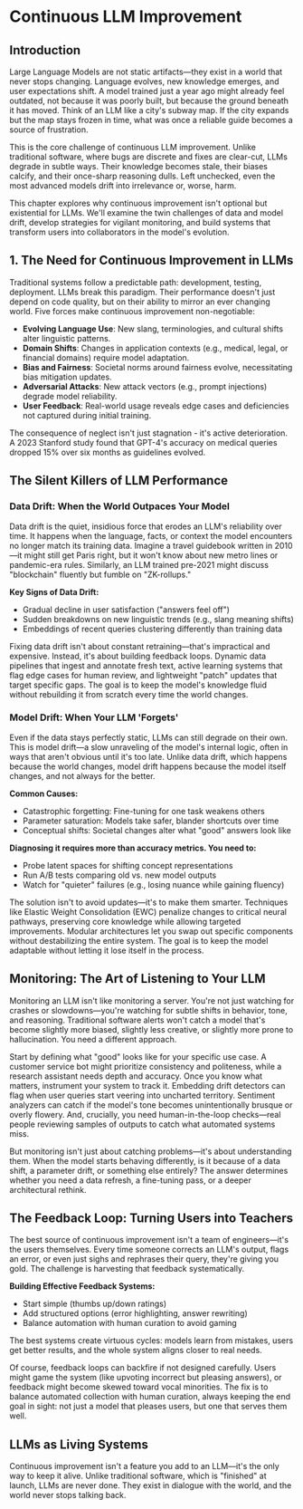 # Continuous LLM Improvement

## Introduction

Large Language Models are not static artifacts—they exist in a world that never stops changing. Language evolves, new knowledge emerges, and user expectations shift. A model trained just a year ago might already feel outdated, not because it was poorly built, but because the ground beneath it has moved. Think of an LLM like a city's subway map. If the city expands but the map stays frozen in time, what was once a reliable guide becomes a source of frustration.

This is the core challenge of continuous LLM improvement. Unlike traditional software, where bugs are discrete and fixes are clear-cut, LLMs degrade in subtle ways. Their knowledge becomes stale, their biases calcify, and their once-sharp reasoning dulls. Left unchecked, even the most advanced models drift into irrelevance or, worse, harm.

This chapter explores why continuous improvement isn't optional but existential for LLMs. We'll examine the twin challenges of data and model drift, develop strategies for vigilant monitoring, and build systems that transform users into collaborators in the model's evolution.

## 1. The Need for Continuous Improvement in LLMs

Traditional systems follow a predictable path: development, testing, deployment. LLMs break this paradigm. Their performance doesn't just depend on code quality, but on their ability to mirror an ever changing world. Five forces make continuous improvement non-negotiable:

- **Evolving Language Use**: New slang, terminologies, and cultural shifts alter linguistic patterns.
- **Domain Shifts**: Changes in application contexts (e.g., medical, legal, or financial domains) require model adaptation.
- **Bias and Fairness**: Societal norms around fairness evolve, necessitating bias mitigation updates.
- **Adversarial Attacks**: New attack vectors (e.g., prompt injections) degrade model reliability.
- **User Feedback**: Real-world usage reveals edge cases and deficiencies not captured during initial training.

The consequence of neglect isn't just stagnation - it's active deterioration. A 2023 Stanford study found that GPT-4's accuracy on medical queries dropped 15% over six months as guidelines evolved.

## The Silent Killers of LLM Performance

### Data Drift: When the World Outpaces Your Model

Data drift is the quiet, insidious force that erodes an LLM's reliability over time. It happens when the language, facts, or context the model encounters no longer match its training data. Imagine a travel guidebook written in 2010—it might still get Paris right, but it won't know about new metro lines or pandemic-era rules. Similarly, an LLM trained pre-2021 might discuss "blockchain" fluently but fumble on "ZK-rollups."

**Key Signs of Data Drift:**
- Gradual decline in user satisfaction ("answers feel off")
- Sudden breakdowns on new linguistic trends (e.g., slang meaning shifts)
- Embeddings of recent queries clustering differently than training data

Fixing data drift isn't about constant retraining—that's impractical and expensive. Instead, it's about building feedback loops. Dynamic data pipelines that ingest and annotate fresh text, active learning systems that flag edge cases for human review, and lightweight "patch" updates that target specific gaps. The goal is to keep the model's knowledge fluid without rebuilding it from scratch every time the world changes.

### Model Drift: When Your LLM 'Forgets'

Even if the data stays perfectly static, LLMs can still degrade on their own. This is model drift—a slow unraveling of the model's internal logic, often in ways that aren't obvious until it's too late. Unlike data drift, which happens because the world changes, model drift happens because the model itself changes, and not always for the better.

**Common Causes:**
- Catastrophic forgetting: Fine-tuning for one task weakens others
- Parameter saturation: Models take safer, blander shortcuts over time
- Conceptual shifts: Societal changes alter what "good" answers look like

**Diagnosing it requires more than accuracy metrics. You need to:**
- Probe latent spaces for shifting concept representations
- Run A/B tests comparing old vs. new model outputs
- Watch for "quieter" failures (e.g., losing nuance while gaining fluency)

The solution isn't to avoid updates—it's to make them smarter. Techniques like Elastic Weight Consolidation (EWC) penalize changes to critical neural pathways, preserving core knowledge while allowing targeted improvements. Modular architectures let you swap out specific components without destabilizing the entire system. The goal is to keep the model adaptable without letting it lose itself in the process.

## Monitoring: The Art of Listening to Your LLM

Monitoring an LLM isn't like monitoring a server. You're not just watching for crashes or slowdowns—you're watching for subtle shifts in behavior, tone, and reasoning. Traditional software alerts won't catch a model that's become slightly more biased, slightly less creative, or slightly more prone to hallucination. You need a different approach.

Start by defining what "good" looks like for your specific use case. A customer service bot might prioritize consistency and politeness, while a research assistant needs depth and accuracy. Once you know what matters, instrument your system to track it. Embedding drift detectors can flag when user queries start veering into uncharted territory. Sentiment analyzers can catch if the model's tone becomes unintentionally brusque or overly flowery. And, crucially, you need human-in-the-loop checks—real people reviewing samples of outputs to catch what automated systems miss.

But monitoring isn't just about catching problems—it's about understanding them. When the model starts behaving differently, is it because of a data shift, a parameter drift, or something else entirely? The answer determines whether you need a data refresh, a fine-tuning pass, or a deeper architectural rethink.

## The Feedback Loop: Turning Users into Teachers

The best source of continuous improvement isn't a team of engineers—it's the users themselves. Every time someone corrects an LLM's output, flags an error, or even just sighs and rephrases their query, they're giving you gold. The challenge is harvesting that feedback systematically.

**Building Effective Feedback Systems:**
- Start simple (thumbs up/down ratings)
- Add structured options (error highlighting, answer rewriting)
- Balance automation with human curation to avoid gaming

The best systems create virtuous cycles: models learn from mistakes, users get better results, and the whole system aligns closer to real needs.

Of course, feedback loops can backfire if not designed carefully. Users might game the system (like upvoting incorrect but pleasing answers), or feedback might become skewed toward vocal minorities. The fix is to balance automated collection with human curation, always keeping the end goal in sight: not just a model that pleases users, but one that serves them well.

## LLMs as Living Systems

Continuous improvement isn't a feature you add to an LLM—it's the only way to keep it alive. Unlike traditional software, which is "finished" at launch, LLMs are never done. They exist in dialogue with the world, and the world never stops talking back.
